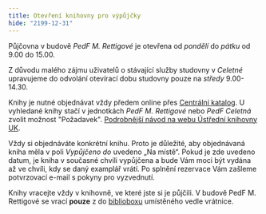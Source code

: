 ```yaml
---
title: Otevření knihovny pro výpůjčky
hide: "2199-12-31"
---
```


Půjčovna v budově *PedF M. Rettigové* je otevřena od *pondělí* do *pátku*
od 9.00 do 15.00. 

Z důvodu malého zájmu uživatelů o stávající služby studovny v *Celetné* upravujeme do odvolání otevírací dobu studovny pouze na *středy* 9.00-14.30. 


Knihy je nutné objednávat vždy
předem online přes [Centrální katalog](https://ckis.cuni.cz). U vyhledané knihy stačí v
jednotkách *PedF M. Rettigové* nebo *PedF Celetná* zvolit možnost "Požadavek". [Podrobnější návod na
webu Ústřední knihovny UK](https://alephuk.cuni.cz/CKIS-10.html). 

Vždy si objednáváte konkrétní knihu. Proto je důležité, aby objednávaná kniha
měla v poli *Vypůjčeno do* uvedeno „Na místě“. Pokud je zde uvedeno datum, je
kniha v současné chvíli vypůjčena a bude Vám moci být vydána až ve chvíli, kdy
se daný examplář vrátí. Po splnění rezervace Vám zašleme potvrzovací e-mail s pokyny pro vyzvednutí.


Knihy vracejte vždy v knihovně, ve které jste si je půjčili. 
V budově PedF M. Rettigové se  vrací **pouze** z  do
[biblioboxu](https://knihovna.pedf.cuni.cz/bibliobox.html) umístěného vedle
vrátnice. 
